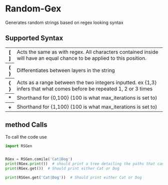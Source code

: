 # Random-Gex
Generates random strings based on regex looking syntax


## Supported Syntax

<table>
    <tr>
        <th>[ ]</th>
        <td>
            Acts the same as with regex. All characters contained inside will 
            have an equal chance to be applied to this position.
        </td>
    </tr>
    <tr>
        <th>( )</th>
        <td>Differentiates between layers in the string</td>
    </tr>
    <tr>
        <th>{ }</th>
        <td>Acts as a range between the two integers inputted. ex {1,3} infers that what comes before be repeated 1, 2 or 3 times</td>
    </tr>
    <tr>
        <th>*</th>
        <td>Shorthand for {0,100} (100 is what max_iterations is set to)</td>
    </tr>
    <tr>
        <th>+</th>
        <td>Shorthand for {1,100} (100 is what max_iterations is set to)</td>
    </tr>
</table>

## method Calls
To call the code use
```py
import RSGen


RGex = RSGen.comile('Cat|Dog')
print(RGex.print())  # should print a tree detailing the paths that can be taken by the RSGen
print(RGex.get())  # Should print either Cat or Dog

print(RSGen.get('Cat|Dog'))  # Should print either Cat or Dog
```